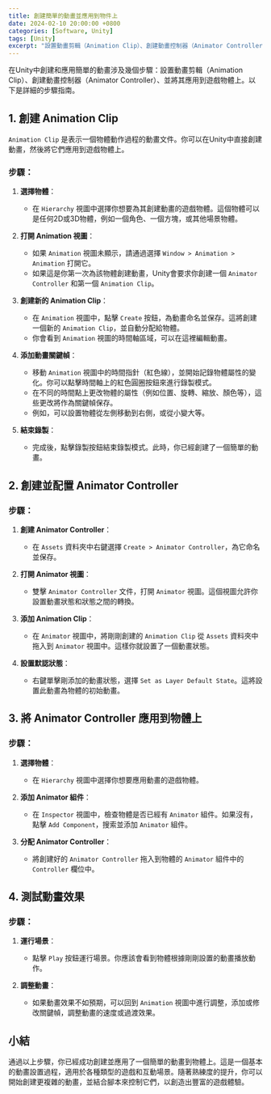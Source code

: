 ```yaml
---
title: 創建簡單的動畫並應用到物件上
date: 2024-02-10 20:00:00 +0800
categories: [Software, Unity]
tags: [Unity] 
excerpt: "設置動畫剪輯（Animation Clip）、創建動畫控制器（Animator Controller）、並將其應用到遊戲物體上"
---
```


在Unity中創建和應用簡單的動畫涉及幾個步驟：設置動畫剪輯（Animation Clip）、創建動畫控制器（Animator Controller）、並將其應用到遊戲物體上。以下是詳細的步驟指南。

## **1. 創建 Animation Clip**

`Animation Clip` 是表示一個物體動作過程的動畫文件。你可以在Unity中直接創建動畫，然後將它們應用到遊戲物體上。

### **步驟**：
1. **選擇物體**：
   - 在 `Hierarchy` 視圖中選擇你想要為其創建動畫的遊戲物體。這個物體可以是任何2D或3D物體，例如一個角色、一個方塊，或其他場景物體。

2. **打開 Animation 視圖**：
   - 如果 `Animation` 視圖未顯示，請通過選擇 `Window > Animation > Animation` 打開它。
   - 如果這是你第一次為該物體創建動畫，Unity會要求你創建一個 `Animator Controller` 和第一個 `Animation Clip`。

3. **創建新的 Animation Clip**：
   - 在 `Animation` 視圖中，點擊 `Create` 按鈕，為動畫命名並保存。這將創建一個新的 `Animation Clip`，並自動分配給物體。
   - 你會看到 `Animation` 視圖的時間軸區域，可以在這裡編輯動畫。

4. **添加動畫關鍵幀**：
   - 移動 `Animation` 視圖中的時間指針（紅色線），並開始記錄物體屬性的變化。你可以點擊時間軸上的紅色圓圈按鈕來進行錄製模式。
   - 在不同的時間點上更改物體的屬性（例如位置、旋轉、縮放、顏色等），這些更改將作為關鍵幀保存。
   - 例如，可以設置物體從左側移動到右側，或從小變大等。

5. **結束錄製**：
   - 完成後，點擊錄製按鈕結束錄製模式。此時，你已經創建了一個簡單的動畫。

## **2. 創建並配置 Animator Controller**

### **步驟**：
1. **創建 Animator Controller**：
   - 在 `Assets` 資料夾中右鍵選擇 `Create > Animator Controller`，為它命名並保存。

2. **打開 Animator 視圖**：
   - 雙擊 `Animator Controller` 文件，打開 `Animator` 視圖。這個視圖允許你設置動畫狀態和狀態之間的轉換。

3. **添加 Animation Clip**：
   - 在 `Animator` 視圖中，將剛剛創建的 `Animation Clip` 從 `Assets` 資料夾中拖入到 `Animator` 視圖中。這樣你就設置了一個動畫狀態。

4. **設置默認狀態**：
   - 右鍵單擊剛添加的動畫狀態，選擇 `Set as Layer Default State`。這將設置此動畫為物體的初始動畫。

## **3. 將 Animator Controller 應用到物體上**

### **步驟**：
1. **選擇物體**：
   - 在 `Hierarchy` 視圖中選擇你想要應用動畫的遊戲物體。

2. **添加 Animator 組件**：
   - 在 `Inspector` 視圖中，檢查物體是否已經有 `Animator` 組件。如果沒有，點擊 `Add Component`，搜索並添加 `Animator` 組件。

3. **分配 Animator Controller**：
   - 將創建好的 `Animator Controller` 拖入到物體的 `Animator` 組件中的 `Controller` 欄位中。

## **4. 測試動畫效果**

### **步驟**：
1. **運行場景**：
   - 點擊 `Play` 按鈕運行場景。你應該會看到物體根據剛剛設置的動畫播放動作。
   
2. **調整動畫**：
   - 如果動畫效果不如預期，可以回到 `Animation` 視圖中進行調整，添加或修改關鍵幀，調整動畫的速度或過渡效果。

## **小結**

通過以上步驟，你已經成功創建並應用了一個簡單的動畫到物體上。這是一個基本的動畫設置過程，適用於各種類型的遊戲和互動場景。隨著熟練度的提升，你可以開始創建更複雜的動畫，並結合腳本來控制它們，以創造出豐富的遊戲體驗。
